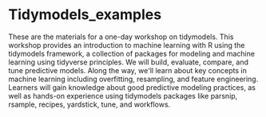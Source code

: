 # Tidymodels_examples
These are the materials for a one-day workshop on tidymodels. This workshop provides an introduction to machine learning with R using the tidymodels framework, a collection of packages for modeling and machine learning using tidyverse principles. 
We will build, evaluate, compare, and tune predictive models. Along the way, we'll learn about key concepts in machine learning including overfitting, resampling, and feature engineering. 
Learners will gain knowledge about good predictive modeling practices, as well as hands-on experience using tidymodels packages like parsnip, rsample, recipes, yardstick, tune, and workflows.
